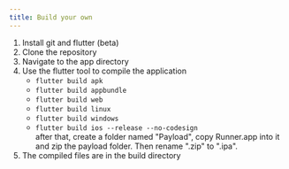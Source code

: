 ```yaml
---
title: Build your own
---
```


1. Install git and flutter (beta)
2. Clone the repository
3. Navigate to the app directory
4. Use the flutter tool to compile the application
   - `flutter build apk`
   - `flutter build appbundle`
   - `flutter build web`
   - `flutter build linux`
   - `flutter build windows`
   - `flutter build ios --release --no-codesign`\
      after that, create a folder named "Payload", copy Runner.app into it and zip the payload folder. Then rename ".zip" to ".ipa".
5. The compiled files are in the build directory
